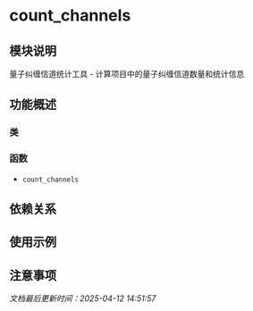 # count_channels

## 模块说明
量子纠缠信道统计工具 - 计算项目中的量子纠缠信道数量和统计信息

## 功能概述

### 类


### 函数

- `count_channels`

## 依赖关系

## 使用示例

## 注意事项

*文档最后更新时间：2025-04-12 14:51:57*